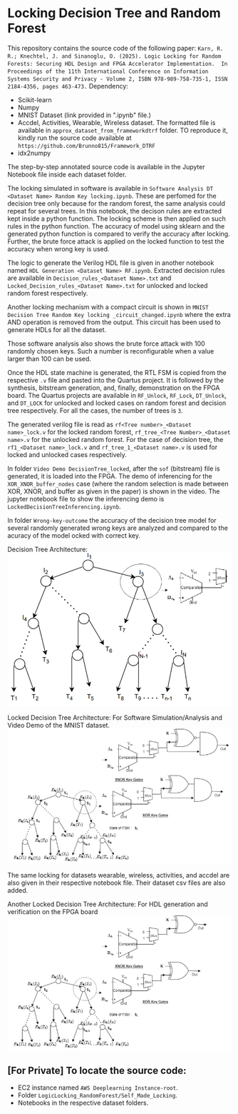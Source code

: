 # Locking Decision Tree and Random Forest

This repository contains the source code of the following paper:
`Karn, R. R.; Knechtel, J. and Sinanoglu, O. (2025). Logic Locking for Random Forests: Securing HDL Design and FPGA Accelerator Implementation.  In Proceedings of the 11th International Conference on Information Systems Security and Privacy - Volume 2, ISBN 978-989-758-735-1, ISSN 2184-4356, pages 463-473.`
Dependency: 
  - Scikit-learn
  - Numpy
  - MNIST Dataset (link provided in ".ipynb" file.)
  - Accdel, Activities, Wearable, Wireless dataset. The formatted file is available in `approx_dataset_from_frameworkdtrf` folder. TO reproduce it, kindly run the source code available at `https://github.com/Brunno815/Framework_DTRF`  
  - idx2numpy
    
The step-by-step annotated source code is available in the Jupyter Notebook file inside each dataset folder.  

The locking simulated in software is available in `Software Analysis DT <Dataset Name> Random Key locking.ipynb`. These are perfomed for the decision tree only because for the random forest, the same analysis could repeat for several trees. In this notebook, the decison rules are extracted kept inside a python function. The locking scheme is then applied on such rules in the python function. The accuracy of model using sklearn and the generated python function is compared to verify the accuracy after locking. Further, the brute force attack is applied on the locked function to test the accuracy when wrong key is used.

The logic to generate the Verilog HDL file is given in another notebook named `HDL Generation <Dataset Name> RF.ipynb`. Extracted decision rules are available in `Decision_rules_<Dataset Name>.txt` and `Locked_Decision_rules_<Dataset Name>.txt` for unlocked and locked random forest respectively.

Another locking mechanism with a compact circuit is shown in `MNIST Decision Tree Random Key locking _circuit_changed.ipynb` where the extra AND operation is removed from the output. This circuit has been used to generate HDLs for all the dataset.

Those software analysis also shows the brute force attack with 100 randomly chosen keys. Such a number is reconfigurable when a value larger than 100 can be used.

Once the HDL state machine is generated, the RTL FSM is copied from the respective `.v` file and pasted into the Quartus project. It is followed by the synthesis, bitstream generation, and, finally, demonstration on the FPGA board. The Quartus projects are available in `RF_Unlock`, `RF_Lock`, `DT_Unlock`, and `DT_LOCK` for unlocked and locked cases on random forest and decision tree respectively. For all the cases, the number of trees is `3`.

The generated verilog file is read as `rf<Tree number>_<Dataset name>_lock.v` for the locked random forest, `rf_tree_<Tree Number>_<Dataset name>.v` for the unlocked random forest.  For the case of decision tree, the `rf1_<Dataset name>_lock.v` and `rf_tree_1_<Dataset name>.v` is used for locked and unlocked cases respectively.

In folder `Video Demo DecisionTree_locked`, after the `sof` (bitstream) file is generated, it is loaded into the FPGA. The demo of inferencing for the  `XOR_XNOR_buffer_nodes` case (where the random selection is made between XOR, XNOR, and buffer as given in the paper) is shown in the video. The jupyter notebook file to show the inferencing demo is `LockedDecisionTreeInferencing.ipynb`. 

In folder `Wrong-key-outcome` the accuracy of the decision tree model for several randomly generated wrong keys are analyzed and compared to the acuracy of the model ocked with correct key.

Decision Tree Architecture:
![alt text](https://github.com/rkarn/Locking-DT-RF/blob/main/decision_tree_diagram.png)


Locked Decision Tree Architecture: For Software Simulation/Analysis and Video Demo of the MNIST dataset.
![alt text](https://github.com/rkarn/Locking-DT-RF/blob/main/Locked_decision_tree.png)

The same locking for datasets wearable, wireless, activities, and accdel are also given in their respective notebook file. Their dataset csv files are also added.

Another Locked Decision Tree Architecture: For HDL generation and verification on the FPGA board
![alt text](https://github.com/rkarn/Locking-DT-RF/blob/main/Locked_decision_tree_different_ckt.png)

## [For Private] To locate the source code: 
- EC2 instance named `AWS Deeplearning Instance-root`.
- Folder `LogicLocking_RandomForest/Self_Made_Locking`.
- Notebooks in the respective dataset folders.


